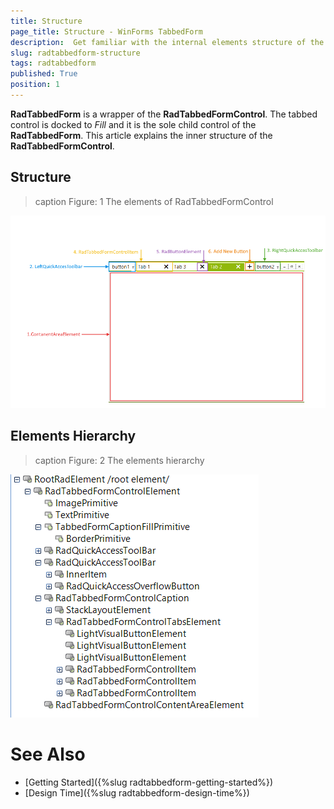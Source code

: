 ```yaml
---
title: Structure
page_title: Structure - WinForms TabbedForm
description:  Get familiar with the internal elements structure of the WinForms TabbedForm.  
slug: radtabbedform-structure
tags: radtabbedform
published: True
position: 1
---
```


**RadTabbedForm** is a wrapper of the **RadTabbedFormControl**. The tabbed control is docked to *Fill* and it is the sole child control of the **RadTabbedForm**. This article explains the inner structure of the **RadTabbedFormControl**.    

## Structure

>caption Figure: 1 The elements of RadTabbedFormControl

![radtabbedform-structure001](images/radtabbedform-structure001.png)


## Elements Hierarchy

>caption Figure: 2 The elements hierarchy

![radtabbedform-structure002](images/radtabbedform-structure002.png)


# See Also

* [Getting Started]({%slug  radtabbedform-getting-started%})
* [Design Time]({%slug  radtabbedform-design-time%})